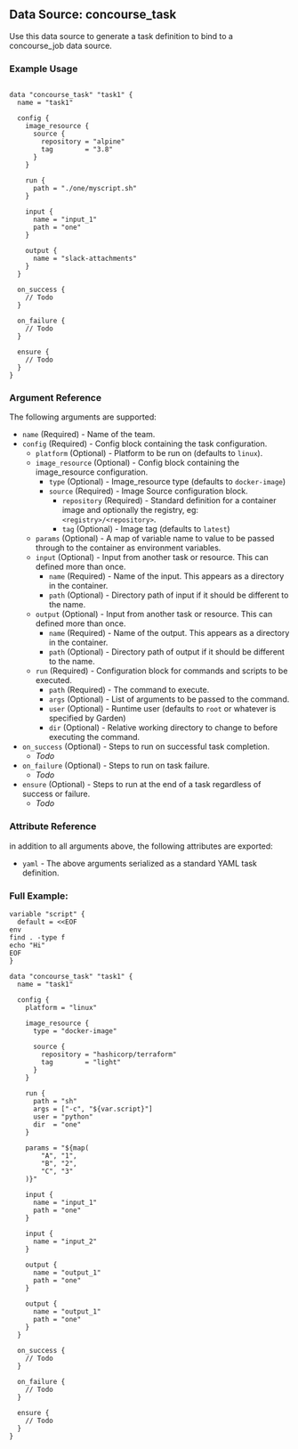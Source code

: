 ## Data Source: concourse_task

Use this data source to generate a task definition to bind to a concourse_job data source.

### Example Usage

```hcl

data "concourse_task" "task1" {
  name = "task1"

  config {
    image_resource {
      source {
        repository = "alpine"
        tag        = "3.8"
      }
    }

    run {
      path = "./one/myscript.sh"
    }

    input {
      name = "input_1"
      path = "one"
    }

    output {
      name = "slack-attachments"
    }
  }

  on_success {
    // Todo
  }

  on_failure {
    // Todo
  }

  ensure {
    // Todo
  }
}

```

### Argument Reference

The following arguments are supported:

* `name` (Required) - Name of the team.
* `config` (Required) - Config block containing the task configuration.
  * `platform` (Optional) - Platform to be run on (defaults to `linux`).
  * `image_resource` (Optional) - Config block containing the image_resource configuration.
    * `type` (Optional) - Image_resource type (defaults to `docker-image`)
    * `source` (Required) - Image Source configuration block.
      * `repository` (Required) - Standard definition for a container image and optionally the registry, eg: `<registry>/<repository>`.
      * `tag` (Optional) - Image tag (defaults to `latest`)
  * `params` (Optional) - A map of variable name to value to be passed through to the container as environment variables.
  * `input` (Optional) - Input from another task or resource. This can defined more than once.
    * `name` (Required) - Name of the input. This appears as a directory in the container.
    * `path` (Optional) - Directory path of input if it should be different to the name.
  * `output` (Optional) - Input from another task or resource. This can defined more than once.
    * `name` (Required) - Name of the output. This appears as a directory in the container.
    * `path` (Optional) - Directory path of output if it should be different to the name.
  * `run` (Required) - Configuration block for commands and scripts to be executed.
    * `path` (Required) - The command to execute.
    * `args` (Optional) - List of arguments to be passed to the command.
    * `user` (Optional) - Runtime user (defaults to `root` or whatever is specified by Garden)
    * `dir` (Optional) - Relative working directory to change to before executing the command.
* `on_success` (Optional) - Steps to run on successful task completion.
  * _Todo_
* `on_failure` (Optional) - Steps to run on task failure.
  * _Todo_
* `ensure` (Optional) - Steps to run at the end of a task regardless of success or failure.
  * _Todo_

### Attribute Reference

in addition to all arguments above, the following attributes are exported:

* `yaml` - The above arguments serialized as a standard YAML task definition.

### Full Example:
```hcl
variable "script" {
  default = <<EOF
env
find . -type f
echo "Hi"
EOF
}

data "concourse_task" "task1" {
  name = "task1"

  config {
    platform = "linux"

    image_resource {
      type = "docker-image"

      source {
        repository = "hashicorp/terraform"
        tag        = "light"
      }
    }

    run {
      path = "sh"
      args = ["-c", "${var.script}"]
      user = "python"
      dir  = "one"
    }

    params = "${map(
        "A", "1",
        "B", "2",
        "C", "3"
    )}"

    input {
      name = "input_1"
      path = "one"
    }

    input {
      name = "input_2"
    }

    output {
      name = "output_1"
      path = "one"
    }

    output {
      name = "output_1"
      path = "one"
    }
  }

  on_success {
    // Todo
  }

  on_failure {
    // Todo
  }

  ensure {
    // Todo
  }
}

```
